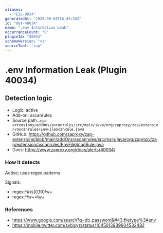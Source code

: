 ```yaml
---
aliases:
  - "EIL-0034"
generatedAt: "2025-09-04T16:49:58Z"
id: "def-40034"
name: ".env Information Leak"
occurrenceCount: "0"
pluginId: "40034"
schemaVersion: "v1"
sourceTool: "zap"
---
```


# .env Information Leak (Plugin 40034)

## Detection logic

- Logic: active
- Add-on: ascanrules
- Source path: `zap-extensions/addOns/ascanrules/src/main/java/org/zaproxy/zap/extension/ascanrules/EnvFileScanRule.java`
- GitHub: https://github.com/zaproxy/zap-extensions/blob/main/addOns/ascanrules/src/main/java/org/zaproxy/zap/extension/ascanrules/EnvFileScanRule.java
- Docs: https://www.zaproxy.org/docs/alerts/40034/

### How it detects

Active; uses regex patterns

Signals:
- regex:^#\\s{0,10}\\w+
- regex:^\\w+=\\w+

### References
- https://www.google.com/search?q=db_password&#43;filetype%3Aenv
- https://mobile.twitter.com/svblxyz/status/1045013939904532482

